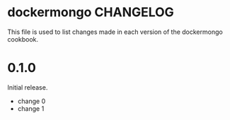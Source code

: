 # dockermongo CHANGELOG

This file is used to list changes made in each version of the dockermongo cookbook.

# 0.1.0

Initial release.

- change 0
- change 1

